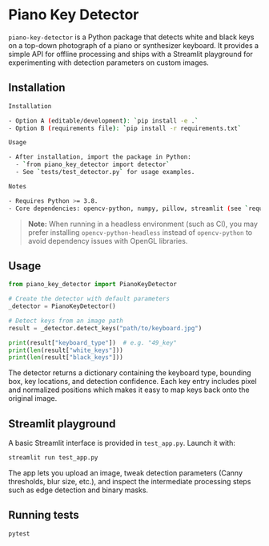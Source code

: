 # Piano Key Detector

`piano-key-detector` is a Python package that detects white and black keys on a top-down photograph of a piano or synthesizer keyboard. It provides a simple API for offline processing and ships with a Streamlit playground for experimenting with detection parameters on custom images.

## Installation

```bash
Installation

- Option A (editable/development): `pip install -e .`
- Option B (requirements file): `pip install -r requirements.txt`

Usage

- After installation, import the package in Python:
  - `from piano_key_detector import detector`
  - See `tests/test_detector.py` for usage examples.

Notes

- Requires Python >= 3.8.
- Core dependencies: opencv-python, numpy, pillow, streamlit (see `requirements.txt`).
```

> **Note:** When running in a headless environment (such as CI), you may prefer
> installing `opencv-python-headless` instead of `opencv-python` to avoid
> dependency issues with OpenGL libraries.

## Usage

```python
from piano_key_detector import PianoKeyDetector

# Create the detector with default parameters
_detector = PianoKeyDetector()

# Detect keys from an image path
result = _detector.detect_keys("path/to/keyboard.jpg")

print(result["keyboard_type"])  # e.g. "49_key"
print(len(result["white_keys"]))
print(len(result["black_keys"]))
```

The detector returns a dictionary containing the keyboard type, bounding box, key locations, and detection confidence. Each key entry includes pixel and normalized positions which makes it easy to map keys back onto the original image.

## Streamlit playground

A basic Streamlit interface is provided in `test_app.py`. Launch it with:

```bash
streamlit run test_app.py
```

The app lets you upload an image, tweak detection parameters (Canny thresholds, blur size, etc.), and inspect the intermediate processing steps such as edge detection and binary masks.

## Running tests

```bash
pytest
```
